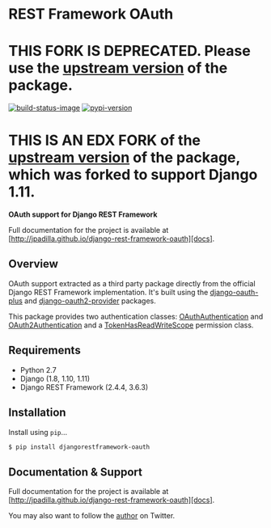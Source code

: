 # REST Framework OAuth

# THIS FORK IS DEPRECATED. Please use the [upstream version](https://github.com/jpadilla/django-rest-framework-oauth) of the package.

[![build-status-image]][travis]
[![pypi-version]][pypi]

# THIS IS AN EDX FORK of the [upstream version](https://github.com/jpadilla/django-rest-framework-oauth) of the package, which was forked to support Django 1.11.

**OAuth support for Django REST Framework**

Full documentation for the project is available at [http://jpadilla.github.io/django-rest-framework-oauth][docs].

## Overview

OAuth support extracted as a third party package directly from the official Django REST Framework implementation. It's built using the [django-oauth-plus][django-oauth-plus] and [django-oauth2-provider][django-oauth2-provider] packages.

This package provides two authentication classes: [OAuthAuthentication][oauth-authentication] and [OAuth2Authentication][oauth2-authentication] and a [TokenHasReadWriteScope][token-has-read-write-scope] permission class.

## Requirements

* Python 2.7
* Django (1.8, 1.10, 1.11)
* Django REST Framework (2.4.4, 3.6.3)

## Installation

Install using `pip`...

```bash
$ pip install djangorestframework-oauth
```

## Documentation & Support

Full documentation for the project is available at [http://jpadilla.github.io/django-rest-framework-oauth][docs].

You may also want to follow the [author][jpadilla] on Twitter.

[build-status-image]: https://secure.travis-ci.org/jpadilla/django-rest-framework-oauth.svg?branch=master
[travis]: http://travis-ci.org/jpadilla/django-rest-framework-oauth?branch=master
[pypi-version]: https://img.shields.io/pypi/v/djangorestframework-oauth.svg
[pypi]: https://pypi.python.org/pypi/djangorestframework-oauth
[django-oauth-plus]: http://code.larlet.fr/django-oauth-plus/wiki/Home
[django-oauth2-provider]: http://django-oauth2-provider.readthedocs.org/
[oauth-authentication]: http://jpadilla.github.io/django-rest-framework-oauth/authentication/#oauthauthentication
[oauth2-authentication]: http://jpadilla.github.io/django-rest-framework-oauth/authentication/#oauth2authentication
[token-has-read-write-scope]: http://jpadilla.github.io/django-rest-framework-oauth/permissions/#tokenhasreadwritescope
[docs]: http://jpadilla.github.io/django-rest-framework-oauth
[jpadilla]: https://twitter.com/jpadilla_


